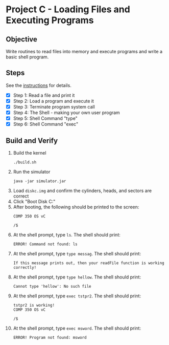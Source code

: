 # Project C - Loading Files and Executing Programs

## Objective
Write routines to read files into memory and execute programs and write a basic shell program.

## Steps
See the [instructions](docs/OSProjectC_2021.pdf) for details.
 - [x] Step 1: Read a file and print it
 - [x] Step 2: Load a program and execute it
 - [x] Step 3: Terminate program system call
 - [x] Step 4: The Shell - making your own user program
 - [x] Step 5: Shell Command "type"
 - [x] Step 6: Shell Command "exec"

## Build and Verify
1. Build the kernel
   ```
   ./build.sh
   ```
2. Run the simulator
   ```
   java -jar simulator.jar
   ```
3. Load `diskc.img` and confirm the cylinders, heads, and sectors are correct
4. Click "Boot Disk C:"
5. After booting, the following should be printed to the screen:
   ```
   COMP 350 OS vC

   /$ 
   ```
6. At the shell prompt, type `ls`. The shell should print:
   ```
   ERROR! Command not found: ls
   ```
7. At the shell prompt, type `type messag`. The shell should print:
   ```
   If this message prints out, then your readFile function is working correctly!
   ```
8. At the shell prompt, type `type hellow`. The shell should print:
   ```
   Cannot type 'hellow': No such file
   ``` 
9. At the shell prompt, type `exec tstpr2`. The shell should print:
   ```
   tstpr2 is working!
   COMP 350 OS vC

   /$
   ```
10. At the shell prompt, type `exec msword`. The shell should print:
    ```
    ERROR! Program not found: msword
    ```